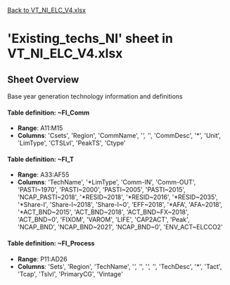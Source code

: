 [Back to VT_NI_ELC_V4.xlsx](README.md)

# 'Existing_techs_NI' sheet in VT_NI_ELC_V4.xlsx

## Sheet Overview

Base year generation technology information and definitions

#### Table definition: ~FI_Comm
- **Range**: A11:M15
- **Columns**: 'Csets', 'Region', 'CommName', '*', '*', 'CommDesc', '*', 'Unit', 'LimType', 'CTSLvl', 'PeakTS', 'Ctype'

#### Table definition: ~FI_T
- **Range**: A33:AF55
- **Columns**: 'TechName', '*LimType', 'Comm-IN', 'Comm-OUT', 'PASTI\~1970', 'PASTI\~2000', 'PASTI\~2005', 'PASTI\~2015', 'NCAP_PASTI\~2018', '*RESID\~2018', '*RESID\~2016', '*RESID\~2035', '*Share-I', 'Share-I\~2018', 'Share-I\~0', 'EFF\~2018', '*AFA', 'AFA\~2018', '*ACT_BND\~2015', 'ACT_BND\~2018', 'ACT_BND\~FX\~2018', 'ACT_BND\~0', 'FIXOM', 'VAROM', 'LIFE', 'CAP2ACT', 'Peak', 'NCAP_BND', 'NCAP_BND\~2021', 'NCAP_BND\~0', 'ENV_ACT\~ELCCO2'

#### Table definition: ~FI_Process
- **Range**: P11:AD26
- **Columns**: 'Sets', 'Region', 'TechName', '*', '*', '*', '*', 'TechDesc', '*', 'Tact', 'Tcap', 'Tslvl', 'PrimaryCG', 'Vintage'


